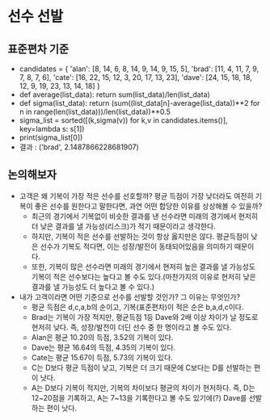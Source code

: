 # 선수 선발
## 표준편차 기준

* candidates = {
    'alan': [8, 14, 6, 8, 14, 9, 14, 9, 15, 5],
    'brad': [11, 4, 11, 7, 9, 7, 8, 7, 6],
    'cate': [16, 22, 15, 12, 3, 20, 17, 13, 23],
    'dave': [24, 15, 18, 18, 12, 9, 19, 23, 13, 14, 18]
      }
* def average(list_data):
        return sum(list_data)/len(list_data)
* def sigma(list_data):
        return (sum((list_data[n]-average(list_data))\**2 for n in range(len(list_data)))/len(list_data))**0.5
* sigma_list = sorted([(k,sigma(v)) for k,v in candidates.items()], key=lambda s: s[1])
* print(sigma_list[0])
* 결과 : ('brad', 2.1487866228681907) 

## 논의해보자

- 고객은 왜 기복이 가장 적은 선수를 선호할까? 평균 득점이 가장 낮더라도 여전히 기복이 좋은 선수를 원한다고 말한다면, 과연 어떤 합당한 이유를 상상해볼 수 있을까?
  - 최근의 경기에서 기복없이 비슷한 결과를 낸 선수라면 미래의 경기에서 현저히 더 낮은 결과를 낼 가능성(리스크)가 적기 때문이라고 생각한다.
  - 하지만, 기복이 적은 선수를 선발하는 것이 항상 옳지만은 않다. 평균득점이 낮은 선수가 기복도 적다면, 이는 성장/발전이 동태되어있음을 의미하기 때문이다.
  - 또한, 기복이 많은 선수라면 미래의 경기에서 현저히 높은 결과를 낼 가능성도 기복이 적은 선수보다는 높다고 볼 수도 있다.(마찬가지의 이유로 현저히 낮은 결과를 낼 가능성도 더 높다고 볼 수 있다.)
- 내가 고객이라면 어떤 기준으로 선수를 선발할 것인가? 그 이유는 무엇인가?
  - 평균 득점은 d,c,a,b의 순이고, 기복(표준편차)이 적은 순은 b,a,d,c이다.
  - Brad는 기복이 가장 적지만, 평균득점 1등 Dave와 2배 이상 차이가 날 정도로 현저히 낮다. 즉, 성장/발전이 더딘 선수 중 한 명이라고 볼 수도 있다.
  - Alan은 평균 10.20의 득점, 3.52의 기복이 있다.
  - Dave는 평균 16.64의 득점, 4.35의 기복이 있다.
  - Cate는 평균 15.67이 득점, 5.73의 기복이 있다.
  - C는 D보다 평균 득점이 낮고, 기복은 더 크기 때문에 C보다는 D를 선발하는 편이 낫다.
  - A는 D보다 기복이 적지만, 기복의 차이보다 평균의 차이가 현저하다. 즉, D는 12~20점을 기록하고, A는 7~13을 기록한다고 볼 수도 있기에(?) Dave를 선발하는 편이 낫다.
